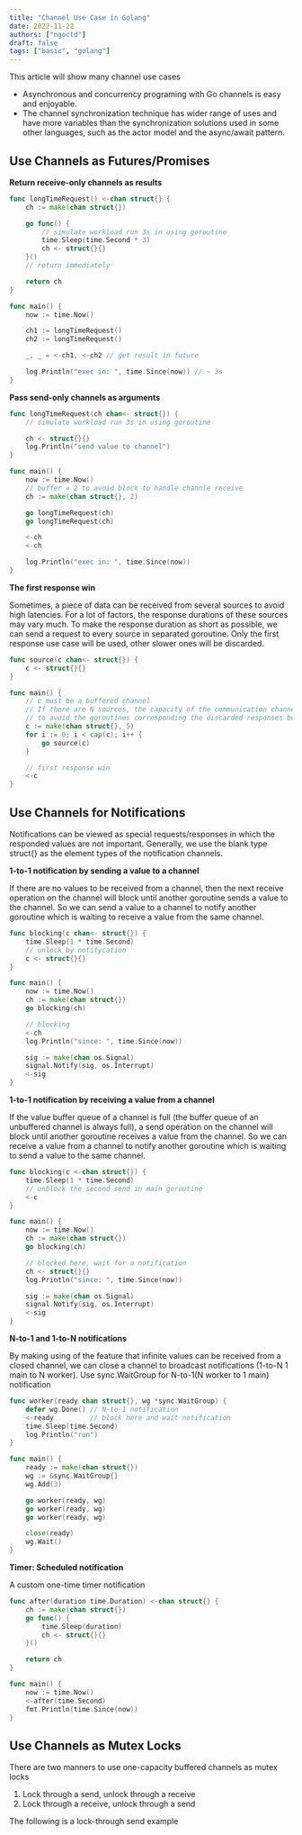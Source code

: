 ```yaml
---
title: "Channel Use Case in Golang"
date: 2022-11-22
authors: ["ngoctd"]
draft: false
tags: ["basic", "golang"]
---
```


This article will show many channel use cases

- Asynchronous and concurrency programing with Go channels is easy and enjoyable.
- The channel synchronization technique has wider range of uses and have more variables than the synchronization solutions used in some other languages, such as the actor model and the async/await pattern.

## Use Channels as Futures/Promises

**Return receive-only channels as results**

```go
func longTimeRequest() <-chan struct{} {
	ch := make(chan struct{})

	go func() {
		// simulate workload run 3s in using goroutine
		time.Sleep(time.Second * 3)
		ch <- struct{}{}
	}()
    // return immediately

	return ch
}

func main() {
	now := time.Now()

	ch1 := longTimeRequest()
	ch2 := longTimeRequest()

	_, _ = <-ch1, <-ch2 // get result in future

	log.Println("exec in: ", time.Since(now)) // ~ 3s
}
```

**Pass send-only channels as arguments**

```go
func longTimeRequest(ch chan<- struct{}) {
	// simulate workload run 3s in using goroutine

	ch <- struct{}{}
	log.Println("send value to channel")
}

func main() {
	now := time.Now()
	// buffer = 2 to avoid block to handle channle receive
	ch := make(chan struct{}, 2)

	go longTimeRequest(ch)
	go longTimeRequest(ch)

	<-ch
	<-ch

	log.Println("exec in: ", time.Since(now))
}
```

**The first response win**

Sometimes, a piece of data can be received from several sources to avoid high latencies. For a lot of factors, the response durations of these sources may vary much. To make the response duration as short as possible, we can send a request to every source in separated goroutine. Only the first response use case will be used, other slower ones will be discarded.

```go
func source(c chan<- struct{}) {
	c <- struct{}{}
}

func main() {
	// c must be a buffered channel
	// If there are N sources, the capacity of the communication channel must be at least N-1
	// to avoid the goroutines corresponding the discarded responses being blocked for ever
	c := make(chan struct{}, 5)
	for i := 0; i < cap(c); i++ {
		go source(c)
	}

	// first response win
	<-c
}
```

## Use Channels for Notifications

Notifications can be viewed as special requests/responses in which the responded values are not important. Generally, we use the blank type struct{} as the element types of the notification channels.

**1-to-1 notification by sending a value to a channel**

If there are no values to be received from a channel, then the next receive operation on the channel will block until another goroutine sends a value to the channel. So we can send a value to a channel to notify another goroutine which is waiting to receive a value from the same channel.

```go
func blocking(c chan<- struct{}) {
	time.Sleep(1 * time.Second)
	// unlock by notifycation
	c <- struct{}{}
}

func main() {
	now := time.Now()
	ch := make(chan struct{})
	go blocking(ch)

	// blocking
	<-ch
	log.Println("since: ", time.Since(now))

	sig := make(chan os.Signal)
	signal.Notify(sig, os.Interrupt)
	<-sig
}

```

**1-to-1 notification by receiving a value from a channel**

If the value buffer queue of a channel is full (the buffer queue of an unbuffered channel is always full), a send operation on the channel will block until another goroutine receives a value from the channel. So we can receive a value from a channel to notify another goroutine which is waiting to send a value to the same channel.

```go
func blocking(c <-chan struct{}) {
	time.Sleep(1 * time.Second)
	// unblock the second send in main goroutine
	<-c
}

func main() {
	now := time.Now()
	ch := make(chan struct{})
	go blocking(ch)

	// blocked here, wait for a notification
	ch <- struct{}{}
	log.Println("since: ", time.Since(now))

	sig := make(chan os.Signal)
	signal.Notify(sig, os.Interrupt)
	<-sig
}
```

**N-to-1 and 1-to-N notifications**

By making using of the feature that infinite values can be received from a closed channel, we can close a channel to broadcast notifications (1-to-N 1 main to N worker). Use sync.WaitGroup for N-to-1(N worker to 1 main) notification

```go
func worker(ready chan struct{}, wg *sync.WaitGroup) {
	defer wg.Done() // N-to-1 notification
	<-ready         // block here and wait notification
	time.Sleep(time.Second)
	log.Println("run")
}

func main() {
	ready := make(chan struct{})
	wg := &sync.WaitGroup{}
	wg.Add(3)

	go worker(ready, wg)
	go worker(ready, wg)
	go worker(ready, wg)

	close(ready)
	wg.Wait()
}
```

**Timer: Scheduled notification**

A custom one-time timer notification

```go
func after(duration time.Duration) <-chan struct{} {
	ch := make(chan struct{})
	go func() {
		time.Sleep(duration)
		ch <- struct{}{}
	}()

	return ch
}

func main() {
	now := time.Now()
	<-after(time.Second)
	fmt.Println(time.Since(now))
}
```

## Use Channels as Mutex Locks

There are two manners to use one-capacity buffered channels as mutex locks

1. Lock through a send, unlock through a receive
2. Lock through a receive, unlock through a send

The following is a lock-through send example
```go
```